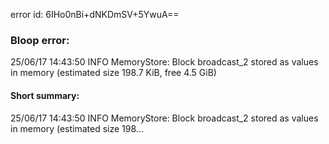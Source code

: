 error id: 6IHo0nBi+dNKDmSV+5YwuA==
### Bloop error:

25/06/17 14:43:50 INFO MemoryStore: Block broadcast_2 stored as values in memory (estimated size 198.7 KiB, free 4.5 GiB)
#### Short summary: 

25/06/17 14:43:50 INFO MemoryStore: Block broadcast_2 stored as values in memory (estimated size 198...